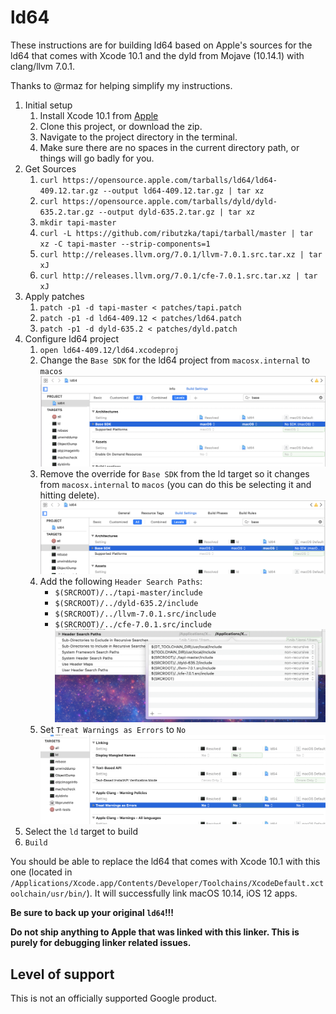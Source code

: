 # ld64

These instructions are for building ld64 based on Apple's sources for the ld64 that comes
with Xcode 10.1 and the dyld from Mojave (10.14.1) with clang/llvm 7.0.1.

Thanks to @rmaz for helping simplify my instructions.

1. Initial setup
   1. Install Xcode 10.1 from [Apple](https://developer.apple.com/download/)
   1. Clone this project, or download the zip.
   1. Navigate to the project directory in the terminal.
   1. Make sure there are no spaces in the current directory path, or things will go badly for you.
1. Get Sources
   1.  `curl https://opensource.apple.com/tarballs/ld64/ld64-409.12.tar.gz --output ld64-409.12.tar.gz | tar xz`
   1.  `curl https://opensource.apple.com/tarballs/dyld/dyld-635.2.tar.gz --output dyld-635.2.tar.gz | tar xz`
   1.  `mkdir tapi-master`
   1.  `curl -L https://github.com/ributzka/tapi/tarball/master | tar xz -C tapi-master --strip-components=1`
   1.  `curl http://releases.llvm.org/7.0.1/llvm-7.0.1.src.tar.xz | tar xJ`
   1.  `curl http://releases.llvm.org/7.0.1/cfe-7.0.1.src.tar.xz | tar xJ`
1. Apply patches
   1. `patch -p1 -d tapi-master < patches/tapi.patch`
   1. `patch -p1 -d ld64-409.12 < patches/ld64.patch`
   1. `patch -p1 -d dyld-635.2 < patches/dyld.patch`
1. Configure ld64 project
   1. `open ld64-409.12/ld64.xcodeproj`
   1. Change the `Base SDK` for the ld64 project from `macosx.internal` to `macos`
       ![alt text](img/project_basesdk.png)
   1. Remove the override for `Base SDK` from the ld target so it changes from `macosx.internal` to `macos` (you can do this be selecting it and hitting delete).
       ![alt text](img/ld_target_basesdk.png)
   1. Add the following `Header Search Paths`:
      * `$(SRCROOT)/../tapi-master/include`
      * `$(SRCROOT)/../dyld-635.2/include`
      * `$(SRCROOT)/../llvm-7.0.1.src/include`
      * `$(SRCROOT)/../cfe-7.0.1.src/include`
      ![alt text](img/header_search_paths.png)
   1. Set `Treat Warnings as Errors` to `No`
      ![alt text](img/treat_warnings_as_errors.png)
1. Select the `ld` target to build
1. `Build`

You should be able to replace the ld64 that comes with Xcode 10.1 with this one (located in `/Applications/Xcode.app/Contents/Developer/Toolchains/XcodeDefault.xctoolchain/usr/bin/`). It will successfully link macOS 10.14, iOS 12 apps.

**Be sure to back up your original `ld64`!!!**

**Do not ship anything to Apple that was linked with this linker. This is purely for debugging linker related issues.**

## Level of support
This is not an officially supported Google product.
